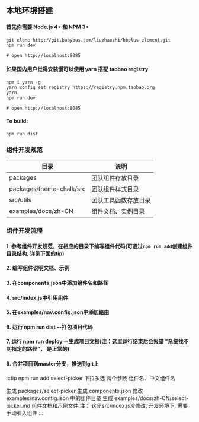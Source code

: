 ## 本地环境搭建

#### 首先你需要 Node.js 4+ 和 NPM 3+

```shell
git clone http://git.babybus.com/liuzhaozhi/bbplus-element.git
npm run dev

# open http://localhost:8085
```

#### 如果国内用户觉得安装慢可以使用 yarn 搭配 taobao registry

```shell
npm i yarn -g
yarn config set registry https://registry.npm.taobao.org
yarn
npm run dev

# open http://localhost:8085
```

#### To build:

```shell
npm run dist
```

### 组件开发规范
| 目录 | 说明 |
|---------- |-------- |
| packages | 团队组件存放目录 |
| packages/theme-chalk/src | 团队组件样式目录 |
| src/utils | 团队工具函数存放目录 |
| examples/docs/zh-CN | 组件文档、实例目录 |

### 组件开发流程

#### 1. 参考组件开发规范，在相应的目录下编写组件代码(可通过`npm run add`创建组件目录结构, 详见下面的tip)
#### 2. 编写组件说明文档、示例
#### 3. 在components.json中添加组件名和路径
#### 4. src/index.js中引用组件
#### 5. 在examples/nav.config.json中添加路由
#### 6. 运行 npm run dist --打包项目代码
#### 7. 运行 npm run deploy --生成项目文档(注：这里运行结束后会报错 "系统找不到指定的路径"， 是正常的)
#### 8. 合并项目到master分支，推送到git上

:::tip
npm run add select-picker 下拉多选
两个参数 组件名、中文组件名

生成 packages/select-picker 
生成 components.json
修改 examples/nav.config.json 中的组件目录
生成 examples/docs/zh-CN/select-picker.md 组件文档和示例文件
注： 这里src/index.js没修改, 开发环境下, 需要手动引入组件
:::
